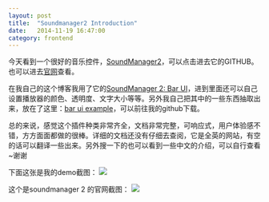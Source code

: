 ```yaml
---
layout: post
title:  "Soundmanager2 Introduction"
date:   2014-11-19 16:47:00
category: frontend
---
```


今天看到一个很好的音乐控件，[SoundManager2][smgit]，可以点击进去它的GITHUB。也可以进去[官网][smhome]查看。

在我自己的这个博客我用了它的[SoundManager 2: Bar UI][baruisite]，进到里面还可以自己设置播放器的颜色、透明度、文字大小等等。另外我自己把其中的一些东西抽取出来，放在了这里：[bar ui example][examplesite]，可以前往我的github下载。

总的来说，感觉这个插件种类非常齐全，文档非常完整，可响应式，用户体验感不错，方方面面都做的很棒。详细的文档还没有仔细去查阅，它是全英的网站，有空的话可以翻译一些出来。另外搜一下的也可以看到一些中文的介绍，可以自行查看~谢谢


下面这张是我的demo截图：
<img src="{{site.url}}sysutangzxBlog/source/2014.11.19/1.png">

这个是soundmanager 2 的官网截图：
<img src="{{site.url}}sysutangzxBlog/source/2014.11.19/2.png">



[smgit]:https://github.com/scottschiller/SoundManager2
[smhome]:http://www.schillmania.com/projects/soundmanager2/
[baruisite]:http://www.schillmania.com/projects/soundmanager2/demo/bar-ui/
[examplesite]:http://cody1991.github.io/sysutangzxBlog/example/bar-ui/index.html